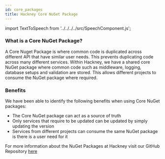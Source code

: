 ```yaml
---
id: core_packages
title: Hackney Core NuGet Package
--- 
```


import TextToSpeech from '../../../../src/SpeechComponent.js';

<TextToSpeech>

### What is a Core NuGet Package?

A Core Nuget Package is where common code is duplicated across different API that have similar user needs. This prevents duplicating code across many different services. Within Hackney, we have a shared core NuGet package where common code such as middleware, logging, database setups and validation are stored. This allows different projects to consume the NuGet package where required. 

### Benefits

We have been able to identify the following benefits when using Core NuGet packages:
- The Core NuGet package can act as a source of truth
- Only services that require to be updated can be updated by simply updating the version
- Services from different projects can consume the same NuGet package is there is a user need for it

For more information about the NuGet Packages at Hackney visit our GitHub Repository [here](https://github.com/LBHackney-IT/lbh-core)

</TextToSpeech>